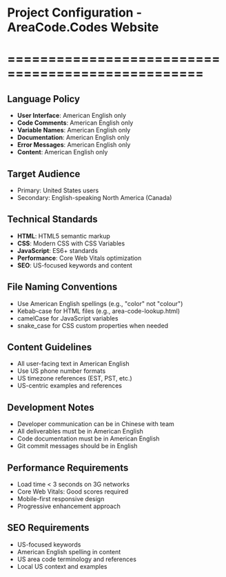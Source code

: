 # Project Configuration - AreaCode.Codes Website
# ==================================================

## Language Policy
- **User Interface**: American English only
- **Code Comments**: American English only  
- **Variable Names**: American English only
- **Documentation**: American English only
- **Error Messages**: American English only
- **Content**: American English only

## Target Audience
- Primary: United States users
- Secondary: English-speaking North America (Canada)

## Technical Standards
- **HTML**: HTML5 semantic markup
- **CSS**: Modern CSS with CSS Variables
- **JavaScript**: ES6+ standards
- **Performance**: Core Web Vitals optimization
- **SEO**: US-focused keywords and content

## File Naming Conventions
- Use American English spellings (e.g., "color" not "colour")
- Kebab-case for HTML files (e.g., area-code-lookup.html)
- camelCase for JavaScript variables
- snake_case for CSS custom properties when needed

## Content Guidelines
- All user-facing text in American English
- Use US phone number formats
- US timezone references (EST, PST, etc.)
- US-centric examples and references

## Development Notes
- Developer communication can be in Chinese with team
- All deliverables must be in American English
- Code documentation must be in American English
- Git commit messages should be in English

## Performance Requirements
- Load time < 3 seconds on 3G networks
- Core Web Vitals: Good scores required
- Mobile-first responsive design
- Progressive enhancement approach

## SEO Requirements
- US-focused keywords
- American English spelling in content
- US area code terminology and references
- Local US context and examples
